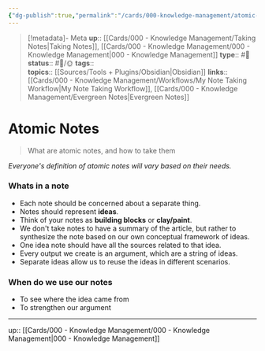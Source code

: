 ```yaml
---
{"dg-publish":true,"permalink":"/cards/000-knowledge-management/atomic-notes/","title":"Atomic Notes"}
---
```


> [!metadata]- Meta
> **up**:: [[Cards/000 - Knowledge Management/Taking Notes\|Taking Notes]], [[Cards/000 - Knowledge Management/000 - Knowledge Management\|000 - Knowledge Management]]
> **type**:: #📝 
> **status**:: #📝/🌞
> **tags**::  
> **topics**:: [[Sources/Tools + Plugins/Obsidian\|Obsidian]]
> **links**:: [[Cards/000 - Knowledge Management/Workflows/My Note Taking Workflow\|My Note Taking Workflow]], [[Cards/000 - Knowledge Management/Evergreen Notes\|Evergreen Notes]]


# Atomic Notes

> What are atomic notes, and how to take them

*Everyone's definition of atomic notes will vary based on their needs.*

### Whats in a note
- Each note should be concerned about a separate thing. 
- Notes should represent **ideas**.
- Think of your notes as **building blocks** or **clay/paint**.
- We don't take notes to have a summary of the article, but rather to synthesize the note based on our own conceptual framework of ideas. 
- One idea note should have all the sources related to that idea.
- Every output we create is an argument, which are a string of ideas.
- Separate ideas allow us to reuse the ideas in different scenarios.

### When do we use our notes
- To see where the idea came from
- To strengthen our argument
---
up:: [[Cards/000 - Knowledge Management/000 - Knowledge Management\|000 - Knowledge Management]]
